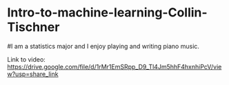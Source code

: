 # Intro-to-machine-learning-Collin-Tischner
#I am a statistics major and I enjoy playing and writing piano music.

Link to video:
https://drive.google.com/file/d/1rMr1EmSRpp_D9_Tl4Jm5hhF4hxnhiPcV/view?usp=share_link
